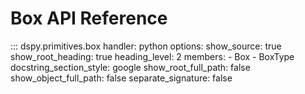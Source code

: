 # Box API Reference

::: dspy.primitives.box
    handler: python
    options:
        show_source: true
        show_root_heading: true
        heading_level: 2
        members:
          - Box
          - BoxType
        docstring_section_style: google
        show_root_full_path: false
        show_object_full_path: false
        separate_signature: false
